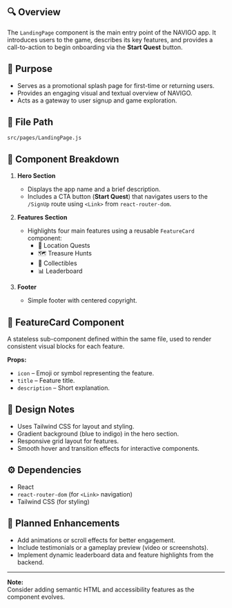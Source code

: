 ## 🔍 Overview

The `LandingPage` component is the main entry point of the NAVIGO app. It introduces users to the game, describes its key features, and provides a call-to-action to begin onboarding via the **Start Quest** button.

## 🧠 Purpose

- Serves as a promotional splash page for first-time or returning users.
- Provides an engaging visual and textual overview of NAVIGO.
- Acts as a gateway to user signup and game exploration.

## 📁 File Path

`src/pages/LandingPage.js`

## 🧩 Component Breakdown

1. **Hero Section**
   - Displays the app name and a brief description.
   - Includes a CTA button (**Start Quest**) that navigates users to the `/SignUp` route using `<Link>` from `react-router-dom`.

2. **Features Section**
   - Highlights four main features using a reusable `FeatureCard` component:
     - 🎯 Location Quests
     - 🗺️ Treasure Hunts
     - 🏅 Collectibles
     - 📊 Leaderboard

3. **Footer**
   - Simple footer with centered copyright.

## 🧱 FeatureCard Component

A stateless sub-component defined within the same file, used to render consistent visual blocks for each feature.

**Props:**
- `icon` – Emoji or symbol representing the feature.
- `title` – Feature title.
- `description` – Short explanation.

## 🎨 Design Notes

- Uses Tailwind CSS for layout and styling.
- Gradient background (blue to indigo) in the hero section.
- Responsive grid layout for features.
- Smooth hover and transition effects for interactive components.

## ⚙️ Dependencies

- React
- `react-router-dom` (for `<Link>` navigation)
- Tailwind CSS (for styling)

## 📌 Planned Enhancements

- Add animations or scroll effects for better engagement.
- Include testimonials or a gameplay preview (video or screenshots).
- Implement dynamic leaderboard data and feature highlights from the backend.

---

**Note:**  
Consider adding semantic HTML and accessibility features as the component evolves.